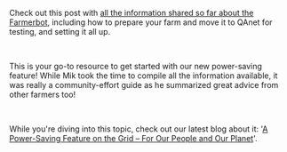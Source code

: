 <!-- *"This article was originally published by Victoria Obeegadoo a former member of ThreeFold Foundation."* -->


Check out this post with [all the information shared so far about the Farmerbot](https://forum.threefold.io/t/farmerbot-basic-guide-for-qa-net/3845), including how to prepare your farm and move it to QAnet for testing, and setting it all up.

<br/>

This is your go-to resource to get started with our new power-saving feature! While Mik took the time to compile all the information available, it was really a community-effort guide as he summarized great advice from other farmers too!

<br/>

While you're diving into this topic, check out our latest blog about it: '[A Power-Saving Feature on the Grid – For Our People and Our Planet](https://www.threefold.io/blog/power-saving/)'.